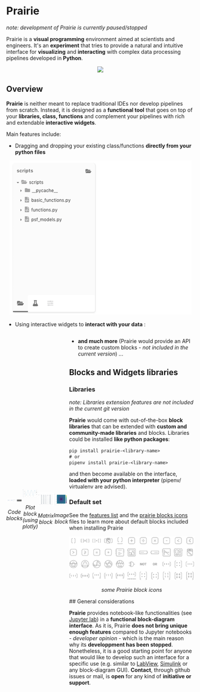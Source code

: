 # Prairie

*note: development of Prairie is currently paused/stopped*

Prairie is a **visual programming** environment aimed at scientists and engineers. It's an **experiment** that tries to provide a natural and intuitive interface for **visualizing** and **interacting** with complex data processing pipelines developed in **Python**.

<p align="center">
  <img src ="doc/scan_oct_example.gif"/>
</p>



## Overview

**Prairie** is neither meant to replace traditional IDEs nor develop pipelines from scratch. Instead, it is designed as a **functional tool** that goes on top of your **libraries, class, functions** and complement your pipelines with rich and extendable **interactive widgets**.

Main features include:

- Dragging and dropping your existing class/functions **directly from your python files**

<p align="center">
  <img src ="doc/functions.gif" />
</p>

- Using interactive widgets to **interact with your data** : 



<div style='display:flex;flex-direction:row;align-items:center;justify-content:center;'>
        <div align='center'>
    	<img src="doc/inputs_and_outputs.png">
        <p><i>Code blocks</i></p>
   	</div>
    <div align='center'>
        <img src="doc/plot.png">
        <p><i>Plot block (using plotly)</i></p>
    </div>
<div>

<div style='display:flex;flex-direction:row;align-items:center;justify-content:center;'>
    <div align='center'>
        <img src="doc/matrix.png">
        <p><i>Matrix block</i></p>
    </div>
    <div align='center'>
    	<img src="doc/image_airy.png">
        <p><i>Image block</i></p>
   	</div>
<div>

- **and much more** (Prairie would provide an API to create custom blocks - *not included in the current version*) ...



## Blocks and Widgets libraries

### Libraries

*note: Libraries extension features are not included in the current git version*

**Prairie** would come with out-of-the-box **block libraries** that can be extended with **custom and community-made libraries** and blocks. Libraries could be installed **like python packages**:

```shell
pip install prairie-<library-name>
# or
pipenv install prairie-<library-name>
```

and then become available on the interface, **loaded with your python interpreter** (pipenv/ virtualenv are advised).

### Default set

See the [features list](doc/features_list.md) and the [prairie blocks icons](doc/prairie-icons.md) files to learn more about default blocks included when installing Prairie



<p align="center">
  <img src ="doc/blocks-icons.png"/>
    <p align="center"><i>some Prairie block icons</i></p>
</p>
## General considerations

**Prairie** provides notebook-like functionalities (see [Jupyter lab](https://jupyterlab.readthedocs.io/en/stable/getting_started/overview.html)) in a **functional block-diagram interface**. As it is, Prairie **does not bring unique enough features** compared to Jupyter notebooks - *developer opinion* - which is the main reason why its **developpment has been stopped**. Nonetheless, it is a good starting point for anyone that would like to develop such an interface for a specific use (e.g. similar to [LabView](http://www.ni.com/nl-nl/shop/labview.html), [Simulink](https://www.mathworks.com/products/simulink.html) or any block-diagram GUI). **Contact**, through github issues or mail, is **open** for any kind of **initiative or support**.

